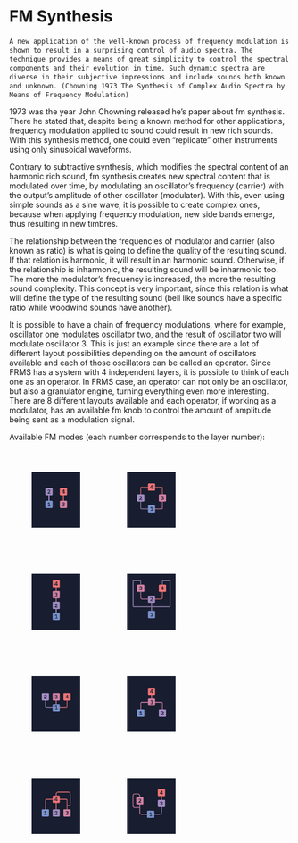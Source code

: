 # FM Synthesis

    A new application of the well-known process of frequency modulation is shown to result in a surprising control of audio spectra. The technique provides a means of great simplicity to control the spectral components and their evolution in time. Such dynamic spectra are diverse in their subjective impressions and include sounds both known and unknown. (Chowning 1973 The Synthesis of Complex Audio Spectra by Means of Frequency Modulation)

1973 was the year John Chowning released he’s paper about fm synthesis. There he stated that, despite being a known method for other applications, frequency modulation applied to sound could result in new rich sounds. With this synthesis method, one could even “replicate” other instruments using only sinusoidal waveforms. 

Contrary to subtractive synthesis, which modifies the spectral content of an harmonic rich sound, fm synthesis creates new spectral content that is modulated over time, by modulating an oscillator’s frequency (carrier) with the output’s amplitude of other oscillator (modulator). With this, even using simple sounds as a sine wave, it is possible to create complex ones, because when applying frequency modulation, new side bands emerge, thus resulting in new timbres.

The relationship between the frequencies of modulator and carrier (also known as ratio) is what is going to define the quality of the resulting sound. If that relation is harmonic, it will result in an harmonic sound. Otherwise, if the relationship is inharmonic, the resulting sound will be inharmonic too. The more the modulator’s frequency is increased, the more the resulting sound complexity. This concept is very important, since this relation is what will define the type of the resulting sound (bell like sounds have a specific ratio while woodwind sounds have another).

It is possible to have a chain of frequency modulations, where for example, oscillator one modulates oscillator two, and the result of oscillator two will modulate oscillator 3. This is just an example since there are a lot of different layout possibilities depending on the amount of oscillators available and each of those oscillators can be called an operator. Since FRMS has a system with 4 independent layers, it is possible to think of each one as an operator. In FRMS case, an operator can not only be an oscillator, but also a granulator engine, turning everything even more interesting. There are 8 different layouts available and each operator, if working as a modulator, has an available fm knob to control the amount of amplitude being sent as a modulation signal.

Available FM modes (each number corresponds to the layer number):

<img src="images/fm-modes-1.png" style="padding: 40px; bottom-padding: 0px" />
<img src="images/fm-modes-2.png" style="padding: 40px; bottom-padding: 0px" />
<img src="images/fm-modes-3.png" style="padding: 40px; bottom-padding: 0px" />
<img src="images/fm-modes-4.png" style="padding: 40px; bottom-padding: 0px" />
<img src="images/fm-modes-5.png" style="padding: 40px; bottom-padding: 0px" />
<img src="images/fm-modes-6.png" style="padding: 40px; bottom-padding: 0px" />
<img src="images/fm-modes-7.png" style="padding: 40px; bottom-padding: 0px" />
<img src="images/fm-modes-8.png" style="padding: 40px; bottom-padding: 0px" />
